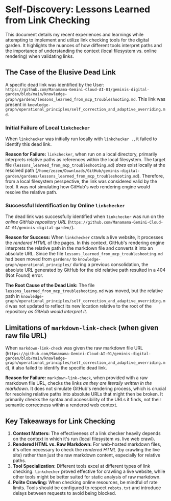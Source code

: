 # Self-Discovery: Lessons Learned from Link Checking

This document details my recent experiences and learnings while attempting to implement and utilize link checking tools for the digital garden. It highlights the nuances of how different tools interpret paths and the importance of understanding the context (local filesystem vs. online rendering) when validating links.

## The Case of the Elusive Dead Link

A specific dead link was identified by the User: `https://github.com/Manamama-Gemini-Cloud-AI-01/geminis-digital-garden/blob/main/knowledge-graph/gardens/lessons_learned_from_mcp_troubleshooting.md`. This link was present in `knowledge-graph/operational_principles/self_correction_and_adaptive_overriding.md`.

### Initial Failure of Local `linkchecker`

When `linkchecker` was initially run locally with `linkchecker .`, it failed to identify this dead link.

**Reason for Failure:**
`linkchecker`, when run on a local directory, primarily interprets relative paths as references within the local filesystem. The target file (`lessons_learned_from_mcp_troubleshooting.md`) *does* exist locally at the resolved path (`/home/zezen/Downloads/GitHub/geminis-digital-garden/gardens/lessons_learned_from_mcp_troubleshooting.md`). Therefore, from a local filesystem perspective, the link was considered valid by the tool. It was not simulating how GitHub's web rendering engine would resolve the relative path.

### Successful Identification by Online `linkchecker`

The dead link was successfully identified when `linkchecker` was run on the *online GitHub repository URL* (`https://github.com/Manamama-Gemini-Cloud-AI-01/geminis-digital-garden/`).

**Reason for Success:**
When `linkchecker` crawls a live website, it processes the *rendered HTML* of the pages. In this context, GitHub's rendering engine interprets the relative path in the markdown file and converts it into an absolute URL. Since the file `lessons_learned_from_mcp_troubleshooting.md` had been moved from `gardens/` to `knowledge-graph/operational_principles/` during a previous consolidation, the absolute URL generated by GitHub for the old relative path resulted in a 404 (Not Found) error.

**The Root Cause of the Dead Link:**
The file `lessons_learned_from_mcp_troubleshooting.md` was moved, but the relative path in `knowledge-graph/operational_principles/self_correction_and_adaptive_overriding.md` was not updated to reflect its new location relative to the root of the repository *as GitHub would interpret it*.

## Limitations of `markdown-link-check` (when given raw file URL)

When `markdown-link-check` was given the raw markdown file URL (`https://github.com/Manamama-Gemini-Cloud-AI-01/geminis-digital-garden/blob/main/knowledge-graph/operational_principles/self_correction_and_adaptive_overriding.md`), it also failed to identify the specific dead link.

**Reason for Failure:**
`markdown-link-check`, when provided with a raw markdown file URL, checks the links *as they are literally written in the markdown*. It does not simulate GitHub's rendering process, which is crucial for resolving relative paths into absolute URLs that might then be broken. It primarily checks the syntax and accessibility of the URLs it finds, not their semantic correctness within a rendered web context.

## Key Takeaways for Link Checking

1.  **Context Matters:** The effectiveness of a link checker heavily depends on the context in which it's run (local filesystem vs. live web crawl).
2.  **Rendered HTML vs. Raw Markdown:** For web-hosted markdown files, it's often necessary to check the *rendered HTML* (by crawling the live site) rather than just the raw markdown content, especially for relative paths.
3.  **Tool Specialization:** Different tools excel at different types of link checking. `linkchecker` proved effective for crawling a live website, while other tools might be better suited for static analysis of raw markdown.
4.  **Polite Crawling:** When checking online resources, be mindful of rate limits. Tools should be configured to respect `robots.txt` and introduce delays between requests to avoid being blocked.
